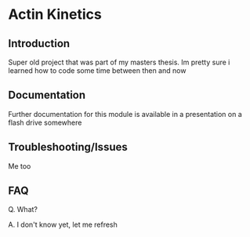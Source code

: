 # Actin Kinetics 

## Introduction

Super old project that was part of my masters thesis. Im pretty sure i learned how to code some time between then and now


## Documentation

Further documentation for this module is available in a presentation on a flash drive somewhere 

## Troubleshooting/Issues

Me too

## FAQ

Q. What?

A. I don't know yet, let me refresh
